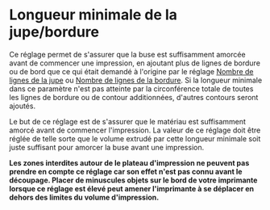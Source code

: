 Longueur minimale de la jupe/bordure
====
Ce réglage permet de s'assurer que la buse est suffisamment amorcée avant de commencer une impression, en ajoutant plus de lignes de bordure ou de bord que ce qui était demandé à l'origine par le réglage [Nombre de lignes de la jupe](skirt_line_count.md) ou [Nombre de lignes de la bordure](brim_line_count.md). Si la longueur minimale dans ce paramètre n'est pas atteinte par la circonférence totale de toutes les lignes de bordure ou de contour additionnées, d'autres contours seront ajoutés.

Le but de ce réglage est de s'assurer que le matériau est suffisamment amorcé avant de commencer l'impression. La valeur de ce réglage doit être réglée de telle sorte que le volume extrudé par cette longueur minimale soit juste suffisant pour amorcer la buse avant une impression.

**Les zones interdites autour de le plateau d'impression ne peuvent pas prendre en compte ce réglage car son effet n'est pas connu avant le découpage. Placer de minuscules objets sur le bord de votre imprimante lorsque ce réglage est élevé peut amener l'imprimante à se déplacer en dehors des limites du volume d'impression.**
